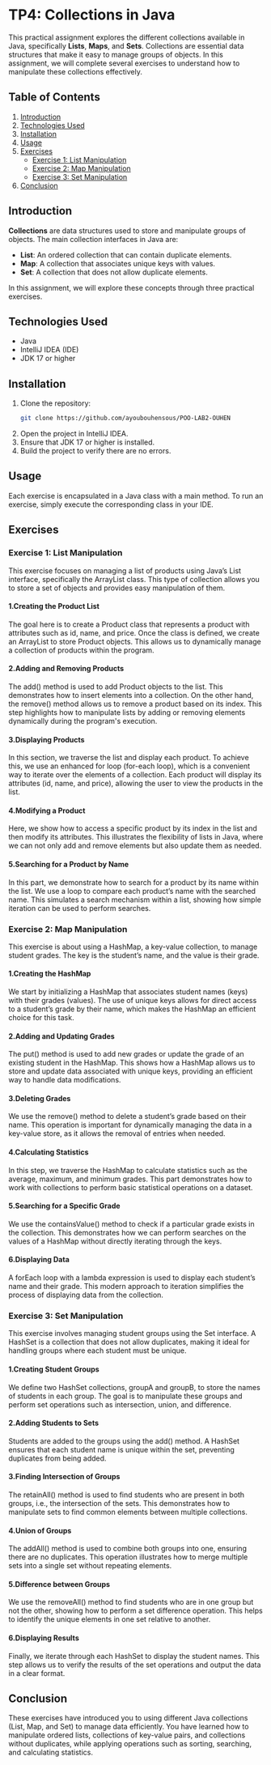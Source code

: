 # TP4: Collections in Java

This practical assignment explores the different collections available in Java, specifically **Lists**, **Maps**, and **Sets**. Collections are essential data structures that make it easy to manage groups of objects. In this assignment, we will complete several exercises to understand how to manipulate these collections effectively.

## Table of Contents
1. [Introduction](#introduction)
2. [Technologies Used](#technologies-used)
3. [Installation](#installation)
4. [Usage](#usage)
5. [Exercises](#exercises)
   - [Exercise 1: List Manipulation](#exercise-1-list-manipulation)
   - [Exercise 2: Map Manipulation](#exercise-2-map-manipulation)
   - [Exercise 3: Set Manipulation](#exercise-3-set-manipulation)
6. [Conclusion](#conclusion)

## Introduction

**Collections** are data structures used to store and manipulate groups of objects. The main collection interfaces in Java are:
- **List**: An ordered collection that can contain duplicate elements.
- **Map**: A collection that associates unique keys with values.
- **Set**: A collection that does not allow duplicate elements.

In this assignment, we will explore these concepts through three practical exercises.

## Technologies Used
- Java
- IntelliJ IDEA (IDE)
- JDK 17 or higher

## Installation
1. Clone the repository:
   ```bash
   git clone https://github.com/ayoubouhensous/POO-LAB2-OUHEN
2. Open the project in IntelliJ IDEA.
3. Ensure that JDK 17 or higher is installed.
4. Build the project to verify there are no errors.
## Usage
Each exercise is encapsulated in a Java class with a main method. To run an exercise, simply execute the corresponding class in your IDE.

## Exercises
### Exercise 1: List Manipulation
This exercise focuses on managing a list of products using Java’s List interface, specifically the ArrayList class. This type of collection allows you to store a set of objects and provides easy manipulation of them.

#### 1.Creating the Product List
The goal here is to create a Product class that represents a product with attributes such as id, name, and price. Once the class is defined, we create an ArrayList to store Product objects. This allows us to dynamically manage a collection of products within the program.

#### 2.Adding and Removing Products
The add() method is used to add Product objects to the list. This demonstrates how to insert elements into a collection. On the other hand, the remove() method allows us to remove a product based on its index. This step highlights how to manipulate lists by adding or removing elements dynamically during the program's execution.

#### 3.Displaying Products
In this section, we traverse the list and display each product. To achieve this, we use an enhanced for loop (for-each loop), which is a convenient way to iterate over the elements of a collection. Each product will display its attributes (id, name, and price), allowing the user to view the products in the list.

#### 4.Modifying a Product
Here, we show how to access a specific product by its index in the list and then modify its attributes. This illustrates the flexibility of lists in Java, where we can not only add and remove elements but also update them as needed.

#### 5.Searching for a Product by Name
In this part, we demonstrate how to search for a product by its name within the list. We use a loop to compare each product’s name with the searched name. This simulates a search mechanism within a list, showing how simple iteration can be used to perform searches.


### Exercise 2: Map Manipulation
This exercise is about using a HashMap, a key-value collection, to manage student grades. The key is the student’s name, and the value is their grade.

#### 1.Creating the HashMap
We start by initializing a HashMap that associates student names (keys) with their grades (values). The use of unique keys allows for direct access to a student’s grade by their name, which makes the HashMap an efficient choice for this task.

#### 2.Adding and Updating Grades
The put() method is used to add new grades or update the grade of an existing student in the HashMap. This shows how a HashMap allows us to store and update data associated with unique keys, providing an efficient way to handle data modifications.

#### 3.Deleting Grades
We use the remove() method to delete a student’s grade based on their name. This operation is important for dynamically managing the data in a key-value store, as it allows the removal of entries when needed.

#### 4.Calculating Statistics
In this step, we traverse the HashMap to calculate statistics such as the average, maximum, and minimum grades. This part demonstrates how to work with collections to perform basic statistical operations on a dataset.

#### 5.Searching for a Specific Grade
We use the containsValue() method to check if a particular grade exists in the collection. This demonstrates how we can perform searches on the values of a HashMap without directly iterating through the keys.

#### 6.Displaying Data
A forEach loop with a lambda expression is used to display each student’s name and their grade. This modern approach to iteration simplifies the process of displaying data from the collection.

### Exercise 3: Set Manipulation
This exercise involves managing student groups using the Set interface. A HashSet is a collection that does not allow duplicates, making it ideal for handling groups where each student must be unique.

#### 1.Creating Student Groups
We define two HashSet collections, groupA and groupB, to store the names of students in each group. The goal is to manipulate these groups and perform set operations such as intersection, union, and difference.

#### 2.Adding Students to Sets
Students are added to the groups using the add() method. A HashSet ensures that each student name is unique within the set, preventing duplicates from being added.

#### 3.Finding Intersection of Groups
The retainAll() method is used to find students who are present in both groups, i.e., the intersection of the sets. This demonstrates how to manipulate sets to find common elements between multiple collections.

#### 4.Union of Groups
The addAll() method is used to combine both groups into one, ensuring there are no duplicates. This operation illustrates how to merge multiple sets into a single set without repeating elements.

#### 5.Difference between Groups
We use the removeAll() method to find students who are in one group but not the other, showing how to perform a set difference operation. This helps to identify the unique elements in one set relative to another.


#### 6.Displaying Results
Finally, we iterate through each HashSet to display the student names. This step allows us to verify the results of the set operations and output the data in a clear format.

## Conclusion
These exercises have introduced you to using different Java collections (List, Map, and Set) to manage data efficiently. You have learned how to manipulate ordered lists, collections of key-value pairs, and collections without duplicates, while applying operations such as sorting, searching, and calculating statistics.






